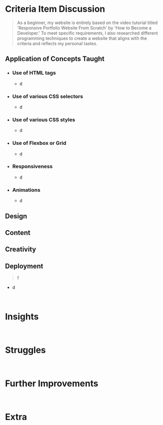 <!--
How you accomplished each item in the criteria except for README file discussion
-->

# Criteria Item Discussion

> As a beginner, my website is entirely based on the video tutorial titled 'Responsive Portfolio Website From Scratch' by 'How to Become a Developer.' To meet specific requirements, I also researched different programming techniques to create a website that aligns with the criteria and reflects my personal tastes.

## Application of Concepts Taught

- ### Use of HTML tags

  - d

- ### Use of various CSS selectors

  - d

- ### Use of various CSS styles

  - d

- ### Use of Flexbox or Grid

  - d

- ### Responsiveness

  - d

- ### Animations

  - d

## Design

## Content

## Creativity

## Deployment

> f

- d

<br/>

<!--
Insights that you have gathered while accomplishing LT0, LT1, and M1M2 (Guided Exercise 1)
-->

# Insights

<br/>
<!--
Struggles that you have encountered while accomplishing LT0, LT1, and M1M2 (Guided Exercise 1)
-->

# Struggles

<br/>
<!--
How you could improve your website in the future
-->

# Further Improvements

<br/>
<!--
Other thoughts that might be noteworthy
-->

# Extra

<br/>
